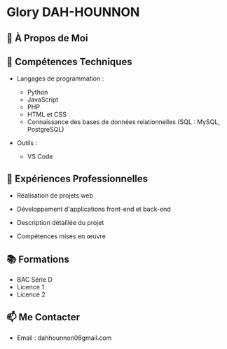 

# Glory DAH-HOUNNON

## 👤 À Propos de Moi


## 🚀 Compétences Techniques
- Langages de programmation : 
  * Python
  * JavaScript
  * PHP
  * HTML et CSS
  * Connaissance des bases de données relationnelles (SQL : MySQL, PostgreSQL)


- Outils :
  * VS Code

## 💼 Expériences Professionnelles

- Réalisation de projets web
- Développement d'applications front-end et back-end

- Description détaillée du projet
- Compétences mises en œuvre

## 📚 Formations
- BAC Série D
- Licence 1
- Licence 2

## 📫 Me Contacter
- Email : dahhounnon06gmail.com
  
